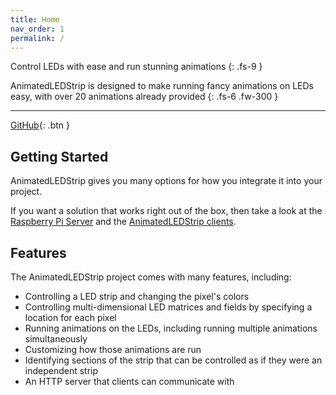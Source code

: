 ```yaml
---
title: Home
nav_order: 1
permalink: /
---
```


Control LEDs with ease and run stunning animations
{: .fs-9 }

AnimatedLEDStrip is designed to make running fancy animations on LEDs easy, with over 20 animations already provided
{: .fs-6 .fw-300 }

---

[GitHub](https://github.com/AnimatedLEDStrip){: .btn }

## Getting Started

AnimatedLEDStrip gives you many options for how you integrate it into your project.

If you want a solution that works right out of the box, then take a look at the [Raspberry Pi Server](/server#raspberry-pi-server) and the [AnimatedLEDStrip clients](/clients).

## Features

The AnimatedLEDStrip project comes with many features, including:

- Controlling a LED strip and changing the pixel's colors
- Controlling multi-dimensional LED matrices and fields by specifying a location for each pixel
- Running animations on the LEDs, including running multiple animations simultaneously
- Customizing how those animations are run
- Identifying sections of the strip that can be controlled as if they were an independent strip
- An HTTP server that clients can communicate with


